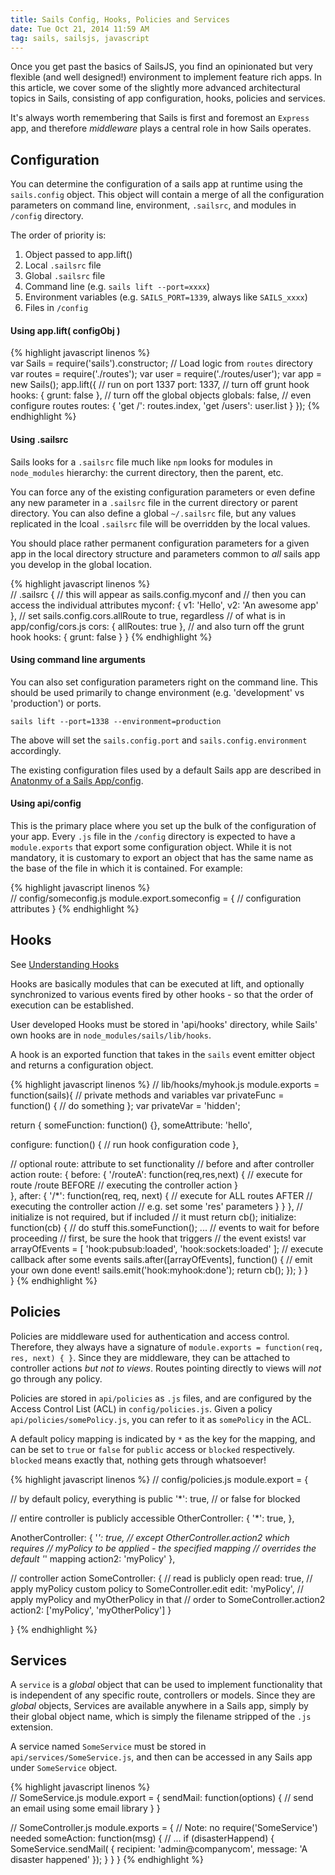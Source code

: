 ```yaml
---
title: Sails Config, Hooks, Policies and Services
date: Tue Oct 21, 2014 11:59 AM
tag: sails, sailsjs, javascript
---
```


Once you get past the basics of SailsJS, you find an opinionated but very flexible (and well designed!) environment to implement feature rich apps.  In this article, we cover some of the slightly more advanced architectural topics in Sails, consisting of app configuration, hooks, policies and services.

It's always worth remembering that Sails is first and foremost an `Express` app, and therefore *middleware* plays a central role in how Sails operates. 

## Configuration

You can determine the configuration of a sails app at runtime using the `sails.config` object.  This object will contain a merge of all the configuration parameters on command line, environment, `.sailsrc`, and modules in `/config` directory.

The order of priority is:

1. Object passed to app.lift()
2. Local `.sailsrc` file
3. Global `.sailsrc` file
4. Command line (e.g. `sails lift --port=xxxx`)
5. Environment variables (e.g. `SAILS_PORT=1339`, always like `SAILS_xxxx`)
6. Files in `/config`

#### Using app.lift( configObj )

{% highlight javascript linenos %}    
var Sails = require('sails').constructor;
// Load logic from `routes` directory
var routes = require('./routes');
var user = require('./routes/user');
var app = new Sails();
app.lift({
  // run on port 1337
  port: 1337,
  // turn off grunt hook
  hooks: { grunt: false },
  // turn off the global objects
  globals: false,
  // even configure routes
  routes: {
    'get /': routes.index,
    'get /users': user.list
  }
});
{% endhighlight %}    

#### Using .sailsrc

Sails looks for a `.sailsrc` file much like `npm` looks for modules in `node_modules` hierarchy: the current directory, then the parent, etc.

You can force any of the existing configuration parameters or even define any new parameter in a `.sailsrc` file in the current directory or parent directory.  You can also define a global `~/.sailsrc` file, but any values replicated in the lcoal `.sailsrc` file will be overridden by the local values.

You should place rather permanent configuration parameters for a given app in the local directory structure and parameters common to *all* sails app you develop in the global location.

{% highlight javascript linenos %}    
// .sailsrc
{
  // this will appear as sails.config.myconf and
  // then you can access the individual attributes
  myconf: {
      v1: 'Hello',
      v2: 'An awesome app'
  },
  // set sails.config.cors.allRoute to true, regardless
  // of what is in app/config/cors.js
  cors: {
      allRoutes: true
  },
  // and also turn off the grunt hook
  hooks: { 
    grunt: false
  }
}
{% endhighlight %}    

#### Using command line arguments

You can also set configuration parameters right on the command line.  This should be used primarily to change environment (e.g. 'development' vs 'production') or ports.

`sails lift --port=1338 --environment=production`

The above will set the `sails.config.port` and `sails.config.environment` accordingly.

The existing configuration files used by a default Sails app are described in [Anatonmy of a Sails App/config](http://sailsjs.org/#/documentation/anatomy/myApp/config).


#### Using api/config

This is the primary place where you set up the bulk of the configuration of your app.  Every `.js` file in the `/config` directory is expected to have a `module.exports` that export some configuration object.  While it is not mandatory, it is customary to export an object that has the same name as the base of the file in which it is contained.  For example:

{% highlight javascript linenos %}    
// config/someconfig.js
module.export.someconfig = {
    // configuration attributes
}
{% endhighlight %}



## Hooks 

See [Understanding Hooks](https://github.com/balderdashy/sails-docs/blob/master/concepts/extending-sails/Hooks/customhooks.md)

Hooks are basically modules that can be executed at lift, and optionally synchronized to various events fired by other hooks - so that the order of execution can be established.

User developed Hooks must be stored in 'api/hooks' directory, while Sails' own hooks are in `node_modules/sails/lib/hooks`.

A hook is an exported function that takes in the `sails` event emitter object and returns a configuration object.

{% highlight javascript linenos %}
// lib/hooks/myhook.js
module.exports = function(sails){
 // private methods and variables
 var privateFunc = function() { // do something };
 var privateVar = 'hidden';
 
 return {
   someFunction: function() {},
   someAttribute: 'hello',
   
   configure: function() {
      // run hook configuration code
   },
   
   // optional route: attribute to set functionality
   // before and after controller action
   route: {
     before: {
       '/routeA': function(req,res,next) {
         // execute for route /route BEFORE
         // executing the controller action
       }  
     },
     after: {
       '/*': function(req, req, next) {
         // execute for ALL routes AFTER
         // executing the controller action
         // e.g. set some 'res' parameters
       }
     }
   },
   // initialize is not required, but if included
   // it must return cb();
   initialize: function(cb) {
     // do stuff
     this.someFunction();
       ...
     // events to wait for before proceeding
     // first, be sure the hook that triggers
     // the event exists!
     var arrayOfEvents = [
       'hook:pubsub:loaded',
       'hook:sockets:loaded'
     ];
     // execute callback after some events
     sails.after([arrayOfEvents], function() {
       // emit your own done event!
       sails.emit('hook:myhook:done');
       return cb();
     });
   }
 }   
}
{% endhighlight %}


## Policies

Policies are middleware used for authentication and access control.  Therefore, they always have a signature of `module.exports = function(req, res, next) { }`.  Since they are middleware, they can be attached to controller actions *but not to views*.  Routes pointing directly to views will *not* go through any policy.

Policies are stored in `api/policies` as `.js` files, and are configured by the Access Control List (ACL) in `config/policies.js`.  Given a policy `api/policies/somePolicy.js`, you can refer to it as `somePolicy` in the ACL.

A default policy mapping is indicated by `*` as the key for the mapping, and can be set to `true` or `false` for `public` access or `blocked` respectively. `blocked` means exactly that, nothing gets through whatsoever!

{% highlight javascript linenos %}
// config/policies.js
module.export = {

  // by default policy, everything is public
  '*': true, // or false for blocked
 
  // entire controller is publicly accessible
  OtherController: {
   '*': true,
  },
  
  AnotherController: {
   '*': true,
   // except OtherController.action2 which requires
   // myPolicy to be applied - the specified mapping
   // overrides the default '*' mapping
   action2: 'myPolicy'
  },
  
  // controller action
  SomeController: {
    // read is publicly open
    read: true,
    // apply myPolicy custom policy to SomeController.edit
    edit: 'myPolicy',
    // apply myPolicy and myOtherPolicy in that 
    // order to SomeController.action2
    action2: ['myPolicy', 'myOtherPolicy']
  }       

}
{% endhighlight %}    


## Services

A `service` is a *global* object that can be used to implement functionality that is independent of any specific route, controllers or models.  Since they are *global* objects, Services are available anywhere in a Sails app, simply by their global object name, which is simply the filename stripped of the `.js` extension.

A service named `SomeService` must be stored in `api/services/SomeService.js`, and then can be accessed in any Sails app under `SomeService` object.

{% highlight javascript linenos %}    
// SomeService.js
module.export = {
 sendMail: function(options) {
   // send an email using some email library
 }
}

// SomeController.js
module.exports = {
// Note: no require('SomeService') needed
    someAction: function(msg) {
       // ... 
       if (disasterHappend) {
         SomeService.sendMail( {
          recipient: 'admin@companycom',
          message: 'A disaster happened'
         });
       }
    }
}
{% endhighlight %}

